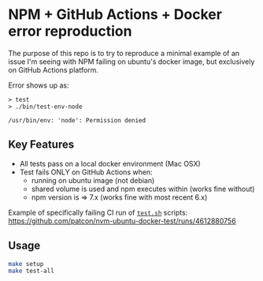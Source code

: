# NPM + GitHub Actions + Docker error reproduction

The purpose of this repo is to try to reproduce a minimal example of an issue I'm seeing with NPM failing on ubuntu's docker image, but exclusively on GitHub Actions platform.

Error shows up as:

```
> test
> ./bin/test-env-node

/usr/bin/env: 'node': Permission denied
```


## Key Features
- All tests pass on a local docker environment (Mac OSX)
- Test fails ONLY on GitHub Actions when:
  - running on ubuntu image (not debian)
  - shared volume is used and npm executes within (works fine without)
  - npm version is => 7.x (works fine with most recent 6.x)

Example of specifically failing CI run of [`test.sh`](./test.sh) scripts:
https://github.com/patcon/nvm-ubuntu-docker-test/runs/4612880756

## Usage

```bash
make setup
make test-all
```
